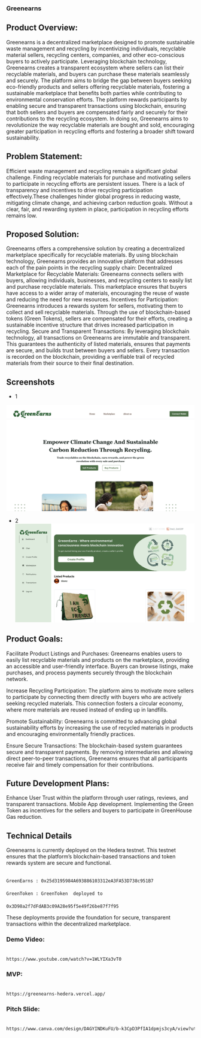 ### Greenearns


## Product Overview: 
Greenearns is a decentralized marketplace designed to promote sustainable waste management and recycling by incentivizing individuals, recyclable material sellers, recycling centers, companies, and other eco-conscious buyers to actively participate. Leveraging blockchain technology, Greenearns creates a transparent ecosystem where sellers can list their recyclable materials, and buyers can purchase these materials seamlessly and securely. The platform aims to bridge the gap between buyers seeking eco-friendly products and sellers offering recyclable materials, fostering a sustainable marketplace that benefits both parties while contributing to environmental conservation efforts. The platform rewards participants by enabling secure and transparent transactions using blockchain, ensuring that both sellers and buyers are compensated fairly and securely for their contributions to the recycling ecosystem. In doing so, Greenearns aims to revolutionize the way recyclable materials are bought and sold, encouraging greater participation in recycling efforts and fostering a broader shift toward sustainability.

## Problem Statement:
Efficient waste management and recycling remain a significant global challenge. Finding recyclable materials for purchase and motivating sellers to participate in recycling efforts are persistent issues. There is a lack of transparency and incentives to drive recycling participation effectively.These challenges hinder global progress in reducing waste, mitigating climate change, and achieving carbon reduction goals. Without a clear, fair, and rewarding system in place, participation in recycling efforts remains low.

## Proposed Solution:
Greenearns offers a comprehensive solution by creating a decentralized marketplace specifically for recyclable materials. By using blockchain technology, Greenearns provides an innovative platform that addresses each of the pain points in the recycling supply chain: Decentralized Marketplace for Recyclable Materials: Greenearns connects sellers with buyers, allowing individuals, businesses, and recycling centers to easily list and purchase recyclable materials. This marketplace ensures that buyers have access to a wider array of materials, encouraging the reuse of waste and reducing the need for new resources. Incentives for Participation: Greenearns introduces a rewards system for sellers, motivating them to collect and sell recyclable materials. Through the use of blockchain-based tokens (Green Tokens), sellers are compensated for their efforts, creating a sustainable incentive structure that drives increased participation in recycling. Secure and Transparent Transactions: By leveraging blockchain technology, all transactions on Greenearns are immutable and transparent. This guarantees the authenticity of listed materials, ensures that payments are secure, and builds trust between buyers and sellers. Every transaction is recorded on the blockchain, providing a verifiable trail of recycled materials from their source to their final destination.

## Screenshots

- 1

![Screenshot1](./public/screenshot2.png)

- 2
![Screenshot2](./public/screenshot.png)


## Product Goals:
Facilitate Product Listings and Purchases: Greenearns enables users to easily list recyclable materials and products on the marketplace, providing an accessible and user-friendly interface. Buyers can browse listings, make purchases, and process payments securely through the blockchain network.

Increase Recycling Participation: The platform aims to motivate more sellers to participate by connecting them directly with buyers who are actively seeking recycled materials. This connection fosters a circular economy, where more materials are reused instead of ending up in landfills.

Promote Sustainability: Greenearns is committed to advancing global sustainability efforts by increasing the use of recycled materials in products and encouraging environmentally friendly practices.

Ensure Secure Transactions: The blockchain-based system guarantees secure and transparent payments. By removing intermediaries and allowing direct peer-to-peer transactions, Greenearns ensures that all participants receive fair and timely compensation for their contributions.


## Future Development Plans:
Enhance User Trust within the platform through user ratings, reviews, and transparent transactions. Mobile App development. Implementing the Green Token as incentives for the sellers and buyers to participate in GreenHouse Gas reduction.

## Technical Details

Greenearns is currently deployed on the Hedera testnet. This testnet ensures that the platform’s blockchain-based transactions and token rewards system are secure and functional. 

```bash

GreenEarns : 0x25d3195984A693886103312eA3FA53D738c951B7

GreenToken : GreenToken  deployed to 

0x3D98a2f7dFdAB3c09A28e95f5e49f26be87f7f95


```
These deployments provide the foundation for secure, transparent transactions within the decentralized marketplace.


### Demo Video:

```bash

https://www.youtube.com/watch?v=1WLYIXa3vT0

```


### MVP: 

```bash

https://greenearns-hedera.vercel.app/

```

### Pitch Slide: 

```bash

https://www.canva.com/design/DAGYINDKuFU/b-k3CpD3PfIA1dpmjs3cyA/view?utm_content=DAGYINDKuFU&utm_campaign=designshare&utm_medium=link&utm_source=editor


```